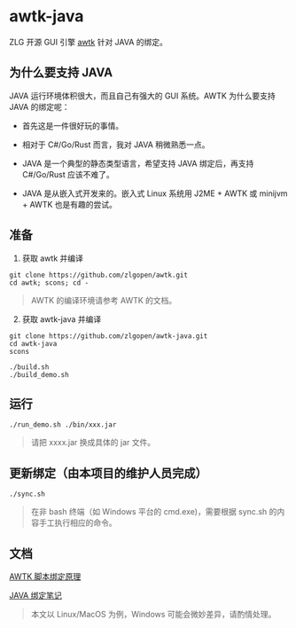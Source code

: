# awtk-java

ZLG 开源 GUI 引擎 [awtk](https://github.com/zlgopen/awtk) 针对 JAVA 的绑定。

## 为什么要支持 JAVA

JAVA 运行环境体积很大，而且自己有强大的 GUI 系统。AWTK 为什么要支持 JAVA 的绑定呢：

* 首先这是一件很好玩的事情。

* 相对于 C#/Go/Rust 而言，我对 JAVA 稍微熟悉一点。

* JAVA 是一个典型的静态类型语言，希望支持 JAVA 绑定后，再支持 C#/Go/Rust 应该不难了。

* JAVA 是从嵌入式开发来的。嵌入式 Linux 系统用 J2ME + AWTK 或 minijvm + AWTK 也是有趣的尝试。

## 准备

1. 获取 awtk 并编译

```
git clone https://github.com/zlgopen/awtk.git
cd awtk; scons; cd -
```
> AWTK 的编译环境请参考 AWTK 的文档。

2. 获取 awtk-java 并编译

```
git clone https://github.com/zlgopen/awtk-java.git
cd awtk-java
scons

./build.sh
./build_demo.sh
```

## 运行

```
./run_demo.sh ./bin/xxx.jar
```

> 请把 xxxx.jar 换成具体的 jar 文件。

## 更新绑定（由本项目的维护人员完成）

```
./sync.sh
```

> 在非 bash 终端（如 Windows 平台的 cmd.exe)，需要根据 sync.sh 的内容手工执行相应的命令。

## 文档

[AWTK 脚本绑定原理](https://github.com/zlgopen/awtk/blob/master/docs/script_binding.md)

[JAVA 绑定笔记](docs/tech_notes.md)

> 本文以 Linux/MacOS 为例，Windows 可能会微妙差异，请酌情处理。
